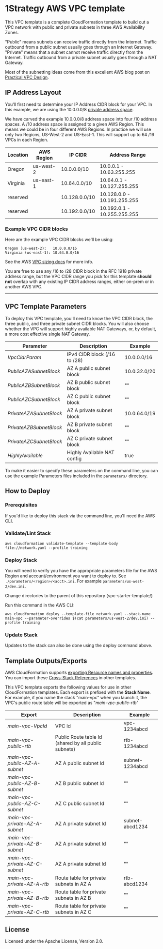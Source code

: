 # 1Strategy AWS VPC template

This VPC template is a complete CloudFormation template to build out a VPC network with public and private subnets in three AWS Availability Zones.

"Public" means subnets can receive traffic directly from the Internet. Traffic outbound from a public subnet usually goes through an Internet Gateway. "Private" means that a subnet cannot receive traffic directly from the Internet. Traffic outbound from a private subnet usually goes through a NAT Gateway.

Most of the subnetting ideas come from this excellent AWS blog post on [Practical VPC Design](https://medium.com/aws-activate-startup-blog/practical-vpc-design-8412e1a18dcc#.coisizjm5).

## IP Address Layout

You'll first need to determine your IP Address CIDR block for your VPC. In this example, we are using the 10.0.0.0/8 [private address space](https://en.wikipedia.org/wiki/Private_network).

We have carved the example 10.0.0.0/8 address space into four /10 address spaces. A /10 address space is assigned to a given AWS Region.
This means we could be in four different AWS Regions. In practice we will use only two Regions, US-West-2 and US-East-1. This will support up to 64 /16 VPCs in each Region.

| Location   | AWS Region | IP CIDR       | Address Range               |
|------------|------------|---------------|-----------------------------|
| Oregon     | us-west-2  | 10.0.0.0/10   | 10.0.0.1 - 10.63.255.255    |
| Virginia   | us-east-1  | 10.64.0.0/10  | 10.64.0.1 - 10.127.255.255  |
| reserved   |            | 10.128.0.0/10 | 10.128.0.0 - 10.191.255.255 |
| reserved   |            | 10.192.0.0/10 | 10.192.0.1 - 10.255.255.255 |

### Example VPC CIDR blocks

Here are the example VPC CIDR blocks we'll be using:

```text
Oregon (us-west-2):   10.0.0.0/16
Virginia (us-east-1): 10.64.0.0/16
```

See the AWS [VPC sizing docs](https://docs.aws.amazon.com/AmazonVPC/latest/UserGuide/VPC_Subnets.html#vpc-sizing-ipv4) for more info.

You are free to use any /16 to /28 CIDR block in the RFC 1918 private address range, but the VPC CIDR range you pick for this template **should not** overlap with any existing IP CIDR address ranges, either on-prem or in another AWS VPC.

---

## VPC Template Parameters

To deploy this VPC template, you'll need to know the VPC CIDR block, the three public, and three private subnet CIDR blocks. You will also choose whether the VPC will support highly available NAT Gateways, or, by default, a more cost effective single NAT Gateway.

| Parameter                 | Description                  | Example      |
|---------------------------|------------------------------|--------------|
| _VpcCidrParam_            | IPv4 CIDR block (/16 to /28) | 10.0.0.0/16  |
| _PublicAZASubnetBlock_    | AZ A public subnet block     | 10.0.32.0/20 |
| _PublicAZBSubnetBlock_    | AZ B public subnet block     |      ""      |
| _PublicAZCSubnetBlock_    | AZ C public subnet block     |      ""      |
| _PrivateAZASubnetBlock_   | AZ A private subnet block    | 10.0.64.0/19 |
| _PrivateAZBSubnetBlock_   | AZ B private subnet block    |      ""      |
| _PrivateAZCSubnetBlock_   | AZ C private subnet block    |      ""      |
| _HighlyAvailable_         | Highly Available NAT config  |     true     |


To make it easier to specify these parameters on the command line, you can use the example Parameters files included in the `parameters/` directory.

## How to Deploy

### Prerequisites

If you'd like to deploy this stack via the command line, you'll need the AWS CLI.

### Validate/Lint Stack

```shell
aws cloudformation validate-template --template-body file://network.yaml --profile training
```

### Deploy Stack

You will need to verify you have the appropriate parameters file for the AWS Region and account/environment you want to deploy to. See `./parameters/<region>/<acct>.ini`. For example `parameters/us-west-2/dev.ini`.

Change directories to the parent of this repository (vpc-starter-template/)

Run this command in the AWS CLI:

```shell
aws cloudformation deploy --template-file network.yaml --stack-name main-vpc --parameter-overrides $(cat parameters/us-west-2/dev.ini) --profile training
```

### Update Stack

Updates to the stack can also be done using the deploy command above.

## Template Outputs/Exports

AWS CloudFormation supports [exporting Resource names and properties](https://docs.aws.amazon.com/AWSCloudFormation/latest/UserGuide/using-cfn-stack-exports.html). You can import these [Cross-Stack References](https://docs.aws.amazon.com/AWSCloudFormation/latest/UserGuide/intrinsic-function-reference-importvalue.html) in other templates.

This VPC template exports the following values for use in other CloudFormation templates. Each export is prefixed with the **Stack Name**. For example, if you name the stack "main-vpc" when you launch it, the VPC's public route table will be exported as "_main-vpc-public-rtb_"

| Export                         | Description                                          | Example         |
|--------------------------------|------------------------------------------------------|-----------------|
| _main-vpc-VpcId_               | VPC Id                                               | vpc-1234abcd    |
| _main-vpc-public-rtb_          | Public Route table Id (shared by all public subnets) | rtb-1234abcd    |
| _main-vpc-public-AZ-A-subnet_  | AZ A public subnet Id                                | subnet-1234abcd |
| _main-vpc-public-AZ-B-subnet_  | AZ B public subnet Id                                |        ""       |
| _main-vpc-public-AZ-C-subnet_  | AZ C public subnet Id                                |        ""       |
| _main-vpc-private-AZ-A-subnet_ | AZ A private subnet Id                               | subnet-abcd1234 |
| _main-vpc-private-AZ-B-subnet_ | AZ A private subnet Id                               |        ""       |
| _main-vpc-private-AZ-C-subnet_ | AZ A private subnet Id                               |        ""       |
| _main-vpc-private-AZ-A-rtb_    | Route table for private subnets in AZ A              | rtb-abcd1234    |
| _main-vpc-private-AZ-B-rtb_    | Route table for private subnets in AZ B              |        ""       |
| _main-vpc-private-AZ-C-rtb_    | Route table for private subnets in AZ C              |        ""       |

## License

Licensed under the Apache License, Version 2.0.
